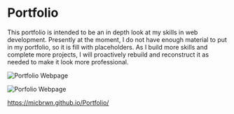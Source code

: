 # Portfolio

This portfolio is intended to be an in depth look at my skills in web development. 
Presently at the moment, I do not have enough material to put in my portfolio, so it is fill with placeholders.
As I build more skills and complete more projects, I will proactively rebuild and reconstruct it as needed to make it look more professional.





![Portfolio Webpage](/Assets/images/Screen%20Shot%202022-05-17%20at%208.11.05%20PM.png)


![Porfolio Webpage](/Assets/images/Screen%20Shot%202022-05-17%20at%208.10.53%20PM.png)



https://micbrwn.github.io/Portfolio/